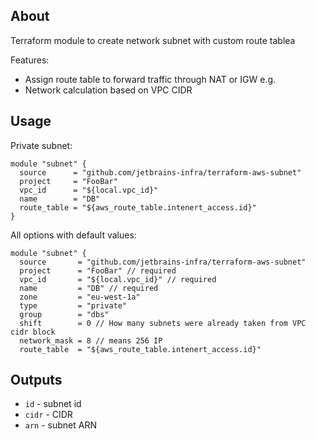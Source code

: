 ## About
Terraform module to create network subnet with custom route tablea

Features:
* Assign route table to forward traffic through NAT or IGW e.g.
* Network calculation based on VPC CIDR

## Usage

Private subnet:
```
module "subnet" {
  source      = "github.com/jetbrains-infra/terraform-aws-subnet"
  project     = "FooBar" 
  vpc_id      = "${local.vpc_id}" 
  name        = "DB" 
  route_table = "${aws_route_table.intenert_access.id}"
}
```

All options with default values:
```
module "subnet" {
  source       = "github.com/jetbrains-infra/terraform-aws-subnet"
  project      = "FooBar" // required
  vpc_id       = "${local.vpc_id}" // required
  name         = "DB" // required
  zone         = "eu-west-1a"
  type         = "private"
  group        = "dbs"
  shift        = 0 // How many subnets were already taken from VPC cidr block
  network_mask = 8 // means 256 IP 
  route_table  = "${aws_route_table.intenert_access.id}"
```

## Outputs

* `id` - subnet id 
* `cidr` - CIDR
* `arn` - subnet ARN
